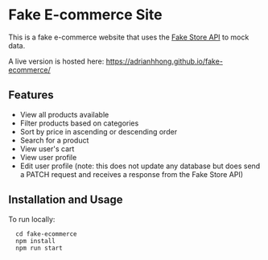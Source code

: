 # Fake E-commerce Site

This is a fake e-commerce website that uses the [Fake Store API](https://fakestoreapi.com/) to mock data.

A live version is hosted here:
https://adrianhhong.github.io/fake-ecommerce/

## Features

- View all products available
- Filter products based on categories
- Sort by price in ascending or descending order
- Search for a product
- View user's cart
- View user profile
- Edit user profile (note: this does not update any database but does send a PATCH request and receives a response from the Fake Store API)

## Installation and Usage

To run locally:

```
  cd fake-ecommerce
  npm install
  npm run start
```
